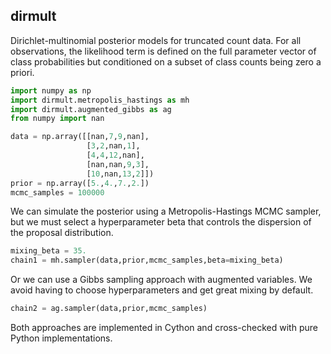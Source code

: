 dirmult
---------------------
Dirichlet-multinomial posterior models for truncated count data. For all observations, the likelihood term is defined on the full parameter vector of class probabilities but conditioned on a subset of class counts being zero a priori.
```python
import numpy as np
import dirmult.metropolis_hastings as mh
import dirmult.augmented_gibbs as ag
from numpy import nan

data = np.array([[nan,7,9,nan],
                 [3,2,nan,1],
                 [4,4,12,nan],
                 [nan,nan,9,3],
                 [10,nan,13,2]])
prior = np.array([5.,4.,7.,2.])
mcmc_samples = 100000
```
We can simulate the posterior using a Metropolis-Hastings MCMC sampler, but we must select a hyperparameter beta that controls the dispersion of the proposal distribution.
```python
mixing_beta = 35.
chain1 = mh.sampler(data,prior,mcmc_samples,beta=mixing_beta)
```
Or we can use a Gibbs sampling approach with augmented variables. We avoid having to choose hyperparameters and get great mixing by default. 
```python
chain2 = ag.sampler(data,prior,mcmc_samples)
```
Both approaches are implemented in Cython and cross-checked with pure Python implementations.
